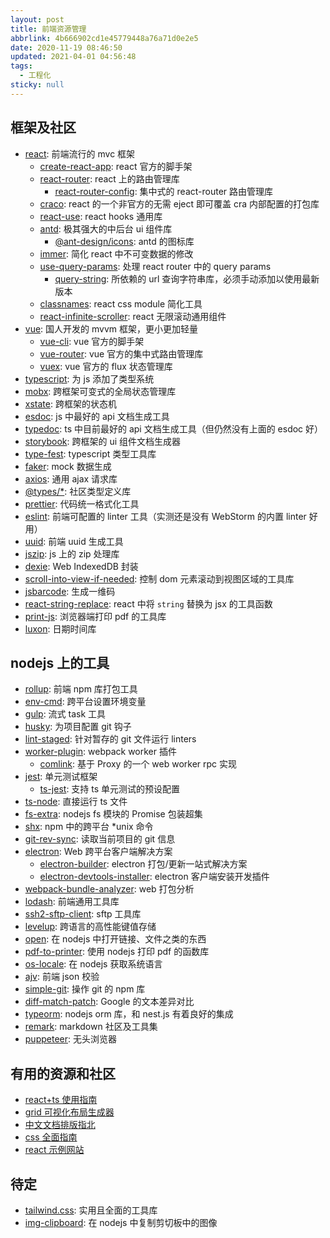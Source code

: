 ```yaml
---
layout: post
title: 前端资源管理
abbrlink: 4b666902cd1e45779448a76a71d0e2e5
date: 2020-11-19 08:46:50
updated: 2021-04-01 04:56:48
tags:
  - 工程化
sticky: null
---
```


## 框架及社区

- [react](https://reactjs.org/): 前端流行的 mvc 框架
  - [create-react-app](https://create-react-app.dev/): react 官方的脚手架
  - [react-router](https://reactrouter.com/): react 上的路由管理库
    - [react-router-config](https://www.npmjs.com/package/react-router-config): 集中式的 react-router 路由管理库
  - [craco](https://github.com/gsoft-inc/craco): react 的一个非官方的无需 eject 即可覆盖 cra 内部配置的打包库
  - [react-use](https://github.com/streamich/react-use): react hooks 通用库
  - [antd](https://ant.design/): 极其强大的中后台 ui 组件库
    - [@ant-design/icons](https://ant.design/components/icon/): antd 的图标库
  - [immer](https://immerjs.github.io/immer/): 简化 react 中不可变数据的修改
  - [use-query-params](https://peterbeshai.com/use-query-params/): 处理 react router 中的 query params
    - [query-string](https://github.com/sindresorhus/query-string#readme): 所依赖的 url 查询字符串库，必须手动添加以使用最新版本
  - [classnames](https://github.com/JedWatson/classnames): react css module 简化工具
  - [react-infinite-scroller](https://www.npmjs.com/package/react-infinite-scroller): react 无限滚动通用组件
- [vue](https://vuejs.org/): 国人开发的 mvvm 框架，更小更加轻量
  - [vue-cli](https://cli.vuejs.org/): vue 官方的脚手架
  - [vue-router](https://router.vuejs.org/): vue 官方的集中式路由管理库
  - [vuex](https://vuex.vuejs.org/): vue 官方的 flux 状态管理库
- [typescript](https://www.typescriptlang.org/): 为 js 添加了类型系统
- [mobx](https://mobx.js.org/): 跨框架可变式的全局状态管理库
- [xstate](https://xstate.js.org/): 跨框架的状态机
- [esdoc](https://esdoc.org/): js 中最好的 api 文档生成工具
- [typedoc](https://typedoc.org/): ts 中目前最好的 api 文档生成工具（但仍然没有上面的 esdoc 好）
- [storybook](https://storybook.js.org/): 跨框架的 ui 组件文档生成器
- [type-fest](https://github.com/piotrwitek/type-fest): typescript 类型工具库
- [faker](https://github.com/marak/Faker.js/): mock 数据生成
- [axios](https://github.com/axios/axios): 通用 ajax 请求库
- [@types/\*](https://github.com/DefinitelyTyped/DefinitelyTyped): 社区类型定义库
- [prettier](https://prettier.io/): 代码统一格式化工具
- [eslint](https://eslint.org/): 前端可配置的 linter 工具（实测还是没有 WebStorm 的内置 linter 好用）
- [uuid](https://github.com/uuidjs/uuid): 前端 uuid 生成工具
- [jszip](https://stuk.github.io/jszip/): js 上的 zip 处理库
- [dexie](https://dexie.org/): Web IndexedDB 封装
- [scroll-into-view-if-needed](https://github.com/stipsan/scroll-into-view-if-needed): 控制 dom 元素滚动到视图区域的工具库
- [jsbarcode](https://github.com/lindell/JsBarcode): 生成一维码
- [react-string-replace](https://github.com/iansinnott/react-string-replace): react 中将 `string` 替换为 jsx 的工具函数
- [print-js](https://github.com/crabbly/Print.js): 浏览器端打印 pdf 的工具库
- [luxon](https://github.com/moment/luxon): 日期时间库

## nodejs 上的工具

- [rollup](https://github.com/rollup/rollup): 前端 npm 库打包工具
- [env-cmd](https://github.com/toddbluhm/env-cmd): 跨平台设置环境变量
- [gulp](https://github.com/gulpjs/gulp): 流式 task 工具
- [husky](https://github.com/typicode/husky): 为项目配置 git 钩子
- [lint-staged](https://github.com/okonet/lint-staged): 针对暂存的 git 文件运行 linters
- [worker-plugin](https://github.com/GoogleChromeLabs/worker-plugin): webpack worker 插件
  - [comlink](https://github.com/GoogleChromeLabs/comlink): 基于 Proxy 的一个 web worker rpc 实现
- [jest](https://jestjs.io/): 单元测试框架
  - [ts-jest](https://github.com/kulshekhar/ts-jest): 支持 ts 单元测试的预设配置
- [ts-node](https://github.com/TypeStrong/ts-node): 直接运行 ts 文件
- [fs-extra](https://github.com/jprichardson/node-fs-extra): nodejs fs 模块的 Promise 包装超集
- [shx](https://github.com/shelljs/shx): npm 中的跨平台 \*unix 命令
- [git-rev-sync](https://github.com/kurttheviking/git-rev-sync-js): 读取当前项目的 git 信息
- [electron](https://electronjs.org/): Web 跨平台客户端解决方案
  - [electron-builder](https://www.electron.build/): electron 打包/更新一站式解决方案
  - [electron-devtools-installer](https://github.com/MarshallOfSound/electron-devtools-installer): electron 客户端安装开发插件
- [webpack-bundle-analyzer](https://github.com/webpack-contrib/webpack-bundle-analyzer): web 打包分析
- [lodash](https://www.lodashjs.com/): 前端通用工具库
- [ssh2-sftp-client](https://github.com/theophilusx/ssh2-sftp-client): sftp 工具库
- [levelup](https://github.com/Level/levelup): 跨语言的高性能键值存储
- [open](https://github.com/sindresorhus/open): 在 nodejs 中打开链接、文件之类的东西
- [pdf-to-printer](https://github.com/artiebits/pdf-to-printer): 使用 nodejs 打印 pdf 的函数库
- [os-locale](https://github.com/sindresorhus/os-locale): 在 nodejs 获取系统语言
- [ajv](https://github.com/ajv-validator/ajv): 前端 json 校验
- [simple-git](https://github.com/steveukx/git-js): 操作 git 的 npm 库
- [diff-match-patch](https://github.com/google/diff-match-patch): Google 的文本差异对比
- [typeorm](https://github.com/typeorm/typeorm): nodejs orm 库，和 nest.js 有着良好的集成
- [remark](https://remark.js.org/): markdown 社区及工具集
- [puppeteer](https://github.com/puppeteer/puppeteer): 无头浏览器

## 有用的资源和社区

- [react+ts 使用指南](https://react-typescript-cheatsheet.netlify.app/)
- [grid 可视化布局生成器](https://grid.layoutit.com/)
- [中文文档排版指北](https://github.com/sparanoid/chinese-copywriting-guidelines)
- [css 全面指南](https://css-tricks.com/)
- [react 示例网站](https://reactjsexample.com/)

## 待定

- [tailwind.css](https://tailwindcss.com/): 实用且全面的工具库
- [img-clipboard](https://www.npmjs.com/package/img-clipboard): 在 nodejs 中复制剪切板中的图像
